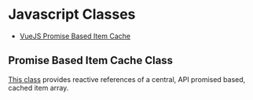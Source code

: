 # Javascript Classes

* [VueJS Promise Based Item Cache](#cache-promise-class)

## Promise Based Item Cache Class

[This class](https://github.com/Namesonic/js/tree/master/cache) provides reactive references of a central, API promised based, cached item array.
